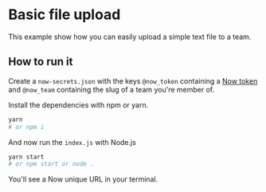 # Basic file upload
This example show how you can easily upload a simple text file to a team.

## How to run it
Create a `now-secrets.json` with the keys `@now_token` containing a [Now token](https://zeit.co/account/tokens) and `@now_team` containing the slug of a team you're member of.

Install the dependencies with npm or yarn.

```bash
yarn
# or npm i
```

And now run the `index.js` with Node.js

```bash
yarn start
# or npm start or node .
```

You'll see a Now unique URL in your terminal.
